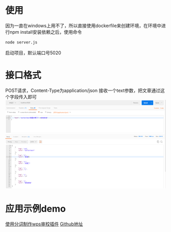 # 使用
因为一直在windows上用不了，所以直接使用dockerfile来创建环境，在环境中进行npm install安装依赖之后，使用命令
```bash
node server.js
```
启动项目，默认端口号5020

# 接口格式
POST请求，Content-Type为application/json
接收一个text参数，把文章通过这个字段传入即可
![示例](./image.png)

# 应用示例demo
[使用分词制作wps审校插件](http://note.youdao.com/noteshare?id=c89b2363925a9dd948f2247626a9c323&sub=8A015324F6D44E57B82B021C3DBC86E0)
[Github地址](https://github.com/flashtd1/wps-reviewer-addon)